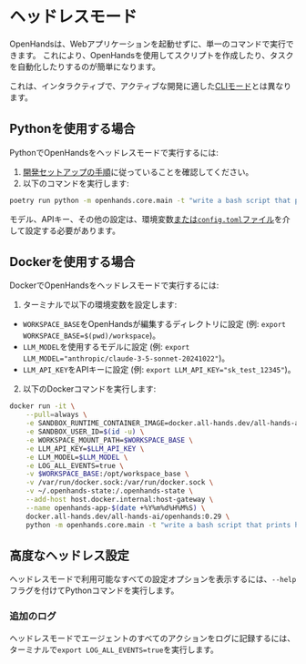 # ヘッドレスモード

OpenHandsは、Webアプリケーションを起動せずに、単一のコマンドで実行できます。
これにより、OpenHandsを使用してスクリプトを作成したり、タスクを自動化したりするのが簡単になります。

これは、インタラクティブで、アクティブな開発に適した[CLIモード](cli-mode)とは異なります。

## Pythonを使用する場合

PythonでOpenHandsをヘッドレスモードで実行するには:
1. [開発セットアップの手順](https://github.com/All-Hands-AI/OpenHands/blob/main/Development.md)に従っていることを確認してください。
2. 以下のコマンドを実行します:
```bash
poetry run python -m openhands.core.main -t "write a bash script that prints hi"
```

モデル、APIキー、その他の設定は、環境変数[または`config.toml`ファイル](https://github.com/All-Hands-AI/OpenHands/blob/main/config.template.toml)を介して設定する必要があります。

## Dockerを使用する場合

DockerでOpenHandsをヘッドレスモードで実行するには:

1. ターミナルで以下の環境変数を設定します:

- `WORKSPACE_BASE`をOpenHandsが編集するディレクトリに設定 (例: `export WORKSPACE_BASE=$(pwd)/workspace`)。
- `LLM_MODEL`を使用するモデルに設定 (例: `export LLM_MODEL="anthropic/claude-3-5-sonnet-20241022"`)。
- `LLM_API_KEY`をAPIキーに設定 (例: `export LLM_API_KEY="sk_test_12345"`)。

2. 以下のDockerコマンドを実行します:

```bash
docker run -it \
    --pull=always \
    -e SANDBOX_RUNTIME_CONTAINER_IMAGE=docker.all-hands.dev/all-hands-ai/runtime:0.29-nikolaik \
    -e SANDBOX_USER_ID=$(id -u) \
    -e WORKSPACE_MOUNT_PATH=$WORKSPACE_BASE \
    -e LLM_API_KEY=$LLM_API_KEY \
    -e LLM_MODEL=$LLM_MODEL \
    -e LOG_ALL_EVENTS=true \
    -v $WORKSPACE_BASE:/opt/workspace_base \
    -v /var/run/docker.sock:/var/run/docker.sock \
    -v ~/.openhands-state:/.openhands-state \
    --add-host host.docker.internal:host-gateway \
    --name openhands-app-$(date +%Y%m%d%H%M%S) \
    docker.all-hands.dev/all-hands-ai/openhands:0.29 \
    python -m openhands.core.main -t "write a bash script that prints hi"
```

## 高度なヘッドレス設定

ヘッドレスモードで利用可能なすべての設定オプションを表示するには、`--help`フラグを付けてPythonコマンドを実行します。

### 追加のログ

ヘッドレスモードでエージェントのすべてのアクションをログに記録するには、ターミナルで`export LOG_ALL_EVENTS=true`を実行します。
